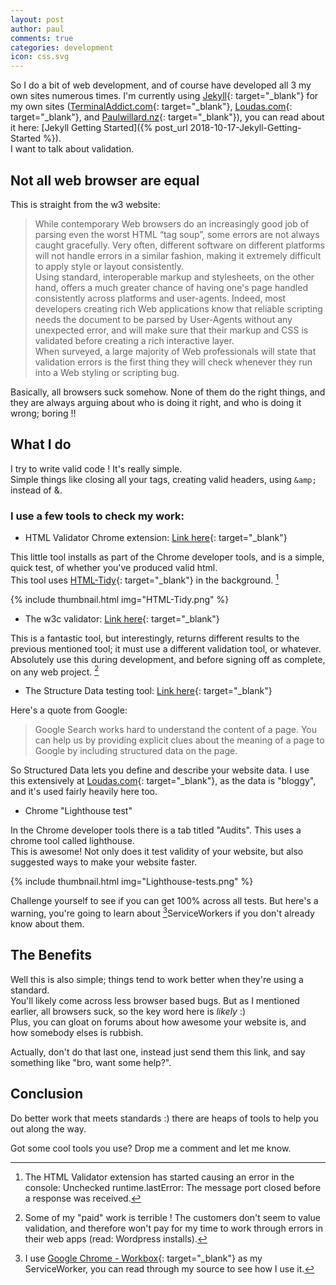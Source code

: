 ```yaml
---
layout: post
author: paul
comments: true
categories: development
icon: css.svg
---
```

So I do a bit of web development, and of course have developed all 3 my own sites numerous times. I'm currently using [Jekyll](https://jekyllrb.com/){: target="_blank"} for my own sites ([TerminalAddict.com](https://terminaladdict.com){: target="_blank"}, [Loudas.com](https://www.loudas.com){: target="_blank"}, and [Paulwillard.nz](https://paulwillard.nz){: target="_blank"}), you can read about it here: [Jekyll Getting Started]({% post_url 2018-10-17-Jekyll-Getting-Started %}).    
I want to talk about validation.

## Not all web browser are equal
This is straight from the w3 website:

> While contemporary Web browsers do an increasingly good job of parsing even the worst HTML “tag soup”, some errors are not always caught gracefully. Very often, different software on different platforms will not handle errors in a similar fashion, making it extremely difficult to apply style or layout consistently.  <br />
> Using standard, interoperable markup and stylesheets, on the other hand, offers a much greater chance of having one's page handled consistently across platforms and user-agents. Indeed, most developers creating rich Web applications know that reliable scripting needs the document to be parsed by User-Agents without any unexpected error, and will make sure that their markup and CSS is validated before creating a rich interactive layer.  <br />
> When surveyed, a large majority of Web professionals will state that validation errors is the first thing they will check whenever they run into a Web styling or scripting bug.  <br />


Basically, all browsers suck somehow. None of them do the right things, and they are always arguing about who is doing it right, and who is doing it wrong; boring !!

## What I do

I try to write valid code ! It's really simple.  
Simple things like closing all your tags, creating valid headers, using `&amp;` instead of &.

### I use a few tools to check my work:

* HTML Validator Chrome extension: [Link here](https://chrome.google.com/webstore/detail/html-validator/mpbelhhnfhfjnaehkcnnaknldmnocglk){: target="_blank"}

This little tool installs as part of the Chrome developer tools, and is a simple, quick test, of whether you've produced valid html.  
This tool uses [HTML-Tidy](http://www.html-tidy.org/){: target="_blank"} in the background. [^1]

{% include thumbnail.html img="HTML-Tidy.png" %}

* The w3c validator: [Link here](https://validator.w3.org/){: target="_blank"}

This is a fantastic tool, but interestingly, returns different results to the previous mentioned tool; it must use a different validation tool, or whatever.  
Absolutely use this during development, and before signing off as complete, on any web project. [^2]

* The Structure Data testing tool: [Link here](https://search.google.com/structured-data/testing-tool/u/0/){: target="_blank"}

Here's a quote from Google:

> Google Search works hard to understand the content of a page. You can help us by providing explicit clues about the meaning of a page to Google by including structured data on the page.

So Structured Data lets you define and describe your website data. I use this extensively at [Loudas.com](https://www.loudas.com){: target="_blank"}, as the data is "bloggy", and it's used fairly heavily here too.

* Chrome "Lighthouse test"

In the Chrome developer tools there is a tab titled "Audits". This uses a chrome tool called lighthouse.  
This is awesome! Not only does it test validity of your website, but also suggested ways to make your website faster.

{% include thumbnail.html img="Lighthouse-tests.png" %}

Challenge yourself to see if you can get 100% across all tests. But here's a warning, you're going to learn about [^3]ServiceWorkers if you don't already know about them.  

## The Benefits

Well this is also simple; things tend to work better when they're using a standard.  
You'll likely come across less browser based bugs. But as I mentioned earlier, all browsers suck, so the key word here is *likely* :)  
Plus, you can gloat on forums about how awesome your website is, and how somebody elses is rubbish.

Actually, don't do that last one, instead just send them this link, and say something like "bro, want some help?".

## Conclusion

Do better work that meets standards :) there are heaps of tools to help you out along the way.

Got some cool tools you use? Drop me a comment and let me know.

[^1]: The HTML Validator extension has started causing an error in the console: Unchecked runtime.lastError: The message port closed before a response was received.
[^2]: Some of my "paid" work is terrible ! The customers don't seem to value validation, and therefore won't pay for my time to work through errors in their web apps (read: Wordpress installs).
[^3]: I use [Google Chrome - Workbox](https://github.com/GoogleChrome/workbox){: target="_blank"} as my ServiceWorker, you can read through my source to see how I use it.

